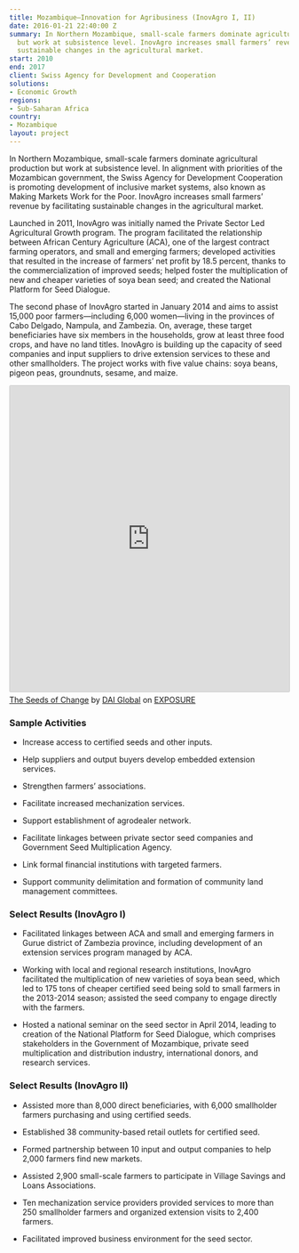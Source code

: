 ```yaml
---
title: Mozambique—Innovation for Agribusiness (InovAgro I, II)
date: 2016-01-21 22:40:00 Z
summary: In Northern Mozambique, small-scale farmers dominate agricultural production
  but work at subsistence level. InovAgro increases small farmers’ revenue by facilitating
  sustainable changes in the agricultural market.
start: 2010
end: 2017
client: Swiss Agency for Development and Cooperation
solutions:
- Economic Growth
regions:
- Sub-Saharan Africa
country:
- Mozambique
layout: project
---
```


In Northern Mozambique, small-scale farmers dominate agricultural production but work at subsistence level. In alignment with priorities of the Mozambican government, the Swiss Agency for Development Cooperation is promoting development of inclusive market systems, also known as Making Markets Work for the Poor. InovAgro increases small farmers’ revenue by facilitating sustainable changes in the agricultural market.

Launched in 2011, InovAgro was initially named the Private Sector Led Agricultural Growth program. The program facilitated the relationship between African Century Agriculture (ACA), one of the largest contract farming operators, and small and emerging farmers; developed activities that resulted in the increase of farmers’ net profit by 18.5 percent, thanks to the commercialization of improved seeds; helped foster the multiplication of new and cheaper varieties of soya bean seed; and created the National Platform for Seed Dialogue.

The second phase of InovAgro started in January 2014 and aims to assist 15,000 poor farmers—including 6,000 women—living in the provinces of Cabo Delgado, Nampula, and Zambezia. On, average, these target beneficiaries have six members in the households, grow at least three food crops, and have no land titles. InovAgro is building up the capacity of seed companies and input suppliers to drive extension services to these and other smallholders. The project works with five value chains: soya beans, pigeon peas, groundnuts, sesame, and maize.

<iframe src="https://DAIGlobal.exposure.co/the-seeds-of-transformation?embed=true" style="width:100%;height:550px;margin-bottom:5px;border:solid 1px #ccc;border-radius:2px;"></iframe><br><a href="https://DAIGlobal.exposure.co/the-seeds-of-transformation">The Seeds of Change</a> by <a href="https://daiglobal.exposure.co/">DAI Global</a> on <a href="https://exposure.co" style="text-transform:uppercase">Exposure</a>

### Sample Activities

* Increase access to certified seeds and other inputs.

* Help suppliers and output buyers develop embedded extension services.

* Strengthen farmers’ associations.

* Facilitate increased mechanization services.

* Support establishment of agrodealer network.

* Facilitate linkages between private sector seed companies and Government Seed Multiplication Agency.

* Link formal financial institutions with targeted farmers.

* Support community delimitation and formation of community land management committees.

### Select Results (InovAgro I)

* Facilitated linkages between ACA and small and emerging farmers in Gurue district of Zambezia province, including development of an extension services program managed by ACA.

* Working with local and regional research institutions, InovAgro facilitated the multiplication of new varieties of soya bean seed, which led to 175 tons of cheaper certified seed being sold to small farmers in the 2013-2014 season; assisted the seed company to engage directly with the farmers.

* Hosted a national seminar on the seed sector in April 2014, leading to creation of the National Platform for Seed Dialogue, which comprises  stakeholders in the Government of Mozambique,  private seed multiplication and distribution industry, international donors, and research services.

### Select Results (InovAgro II)

* Assisted more than 8,000 direct beneficiaries, with 6,000 smallholder farmers purchasing and using certified seeds.

* Established 38 community-based retail outlets for certified seed.

* Formed partnership between 10 input and output companies to help 2,000 farmers find new markets.

* Assisted 2,900 small-scale farmers to participate in Village Savings and Loans Associations.

* Ten mechanization service providers provided services to more than 250 smallholder farmers and organized extension visits to 2,400 farmers.

* Facilitated improved business environment for the seed sector.